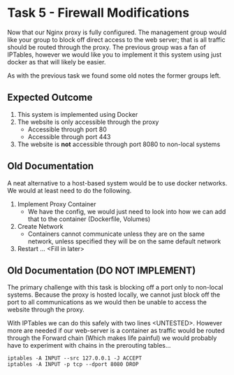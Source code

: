 # Task 5 - Firewall Modifications
Now that our Nginx proxy is fully configured. The management group would like your group to block off direct access to the web server; that is all traffic should be routed through the proxy. The previous group was a fan of IPTables, however we would like you to implement it this system using just docker as that will likely be easier.

As with the previous task we found some old notes the former groups left.

## Expected Outcome
1. This system is implemented using Docker  
1. The website is only accessible through the proxy
    * Accessible through port 80
    * Accessible through port 443
1. The website is **not** accessible through port 8080 to non-local systems

## Old Documentation

A neat alternative to a host-based system would be to use docker networks. We would at least need to do the following.
1. Implement Proxy Container
    * We have the config, we would just need to look into how we can add that to the container (Dockerfile, Volumes)
1. Create Network
    * Containers cannot communicate unless they are on the same network, unless specified they will be on the same default network 
1. Restart ... \<Fill in later\>

## Old Documentation (DO NOT IMPLEMENT)
The primary challenge with this task is blocking off a port only to non-local systems. Because the proxy is hosted locally, we cannot just block off the port to all communications as we would then be unable to access the website through the proxy.

With IPTables we can do this safely with two lines \<UNTESTED\>. However more are needed if our web-server is a container as traffic would be routed through the Forward chain (Which makes life painful) we would probably have to experiment with chains in the prerouting tables...
```
iptables -A INPUT --src 127.0.0.1 -J ACCEPT
iptables -A INPUT -p tcp --dport 8080 DROP
```

